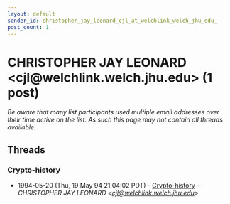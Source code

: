 ```yaml
---
layout: default
sender_id: christopher_jay_leonard_cjl_at_welchlink_welch_jhu_edu_
post_count: 1
---
```


# CHRISTOPHER JAY LEONARD <cjl<span>@</span>welchlink.welch.jhu.edu> (1 post)

_Be aware that many list participants used multiple email addresses over their time active on the list. As such this page may not contain all threads available._

## Threads

### Crypto-history
+ 1994-05-20 (Thu, 19 May 94 21:04:02 PDT) - [Crypto-history](/archive/1994/05/2c43b5fc2552fa496fdb52dbaeb645ea366e761ad3cb4c6ed8c7dec9537e86cd) - _CHRISTOPHER JAY LEONARD \<cjl@welchlink.welch.jhu.edu\>_

